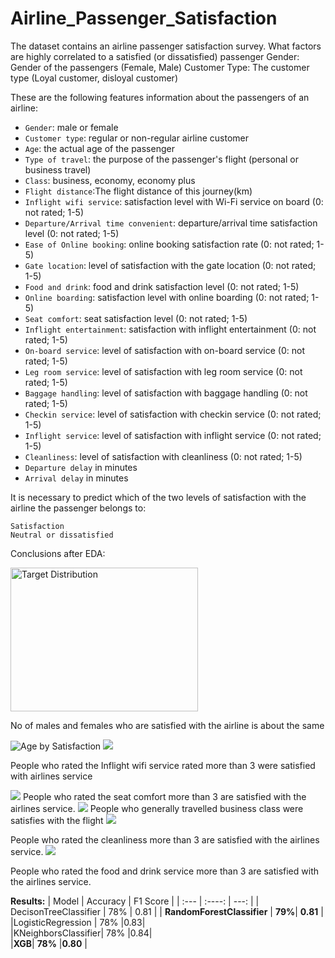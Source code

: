 # Airline_Passenger_Satisfaction
The dataset contains an airline passenger satisfaction survey. What factors are highly correlated to a satisfied (or dissatisfied) passenger
Gender: Gender of the passengers (Female, Male)
Customer Type: The customer type (Loyal customer, disloyal customer)



These are the following features information about the passengers of an airline:

- `Gender`: male or female
- `Customer type`: regular or non-regular airline customer
- `Age`: the actual age of the passenger
- `Type of travel`: the purpose of the passenger's flight (personal or business travel)
- `Class`: business, economy, economy plus
- `Flight distance`:The flight distance of this journey(km)
- `Inflight wifi service`: satisfaction level with Wi-Fi service on board (0: not rated; 1-5)
- `Departure/Arrival time convenient`: departure/arrival time satisfaction level (0: not rated; 1-5)
- `Ease of Online booking`: online booking satisfaction rate (0: not rated; 1-5)
- `Gate location`: level of satisfaction with the gate location (0: not rated; 1-5)
- `Food and drink`: food and drink satisfaction level (0: not rated; 1-5)
- `Online boarding`: satisfaction level with online boarding (0: not rated; 1-5)
- `Seat comfort`: seat satisfaction level (0: not rated; 1-5)
- `Inflight entertainment`: satisfaction with inflight entertainment (0: not rated; 1-5)
- `On-board service`: level of satisfaction with on-board service (0: not rated; 1-5)
- `Leg room service`: level of satisfaction with leg room service (0: not rated; 1-5)
- `Baggage handling`: level of satisfaction with baggage handling (0: not rated; 1-5)
- `Checkin service`: level of satisfaction with checkin service (0: not rated; 1-5)
- `Inflight service`: level of satisfaction with inflight service (0: not rated; 1-5)
- `Cleanliness`: level of satisfaction with cleanliness (0: not rated; 1-5)
- `Departure delay` in minutes
- `Arrival delay` in minutes

It is necessary to predict which of the two levels of satisfaction with the airline the passenger belongs to:

    Satisfaction
    Neutral or dissatisfied


Conclusions after EDA:

<img src="plots/gender_satisfaction.png" alt="Target Distribution" width="300" height="230" align="middle">

No of males and females who are satisfied with the airline is about the same

<img src="plots/age_satisfaction.png" alt = "Age by Satisfaction">



<img src = "plots/wifi_satisfaction.png">


People who rated the
Inflight wifi service rated more than 3 were satisfied with airlines service

<img src = "plots/seat_comfort_satisfaction.png">
People who rated the seat comfort more than 3 are satisfied with the airlines service.


<img src = "plots/type_travel_satisfaction.png">
People who generally travelled business class were satisfies with the flight

<img src = "plots/cleanliness_satisfaction.png">

People who rated the cleanliness more than 3 are satisfied with the airlines service.
<img src = "plots/food_drink_satisfaction.png">

People who rated the food and drink service more than 3 are satisfied with the airlines service.


<b>Results:</b>
| Model       | Accuracy    | F1 Score      |
| :---        |    :----:   |          ---: |
| DecisonTreeClassifier      | 78%        | 0.81  |
| **RandomForestClassifier** | **79%**| **0.81**  |
|LogisticRegression | 78% |0.83|  
|KNeighborsClassifier| 78% |0.84|  
|**XGB**| **78%** |**0.80** |
 

